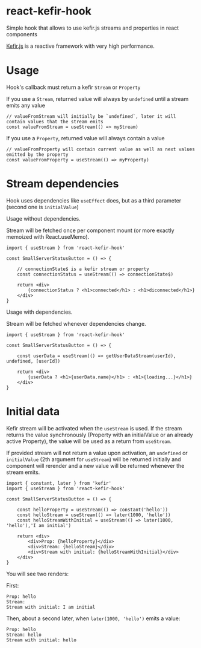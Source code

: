 # react-kefir-hook
Simple hook that allows to use kefir.js streams and properties in react components

[Kefir.js](https://kefirjs.github.io/kefir/) is a reactive framework with very high performance.
 

# Usage
Hook's callback must return a kefir `Stream` or `Property`

If you use a `Stream`, returned value will always by `undefined` until a stream emits any value 
```
// valueFromStream will initially be `undefined`, later it will contain values that the stream emits
const valueFromStream = useStream(() => myStream)
```

If you use a `Property`, returned value will always contain a value 
```
// valueFromProperty will contain current value as well as next values emitted by the property
const valueFromProperty = useStream(() => myProperty)
```


# Stream dependencies
Hook uses dependencies like `useEffect` does, but as a third parameter (second one is `initialValue`)

Usage without dependencies. 

Stream will be fetched once per component mount (or more exactly memoized with React.useMemo).
```
import { useStream } from 'react-kefir-hook'

const SmallServerStatusButton = () => {
    
    // connectionState$ is a kefir stream or property
    const connectionStatus = useStream(() => connectionState$)

    return <div>
        {connectionStatus ? <h1>connected</h1> : <h1>diconnected</h1>}
    </div>
}
```

Usage with dependencies.

Stream will be fetched whenever dependencies change.
```
import { useStream } from 'react-kefir-hook'

const SmallServerStatusButton = () => {
    
    const userData = useStream(() => getUserDataStream(userId), undefined, [userId])

    return <div>
        {userData ? <h1>{userData.name}</h1> : <h1>{loading...}</h1>}
    </div>
}
```

# Initial data

Kefir stream will be activated when the `useStream` is used.
If the stream returns the value synchronously (Property with an initialValue or an already active Property),
the value will be used as a return from `useStream`.

If provided stream will not return a value upon activation, an `undefined` or `initialValue` (2th argument for `useStream`) will be returned initially and 
component will rerender and a new value will be returned whenever the stream emits.

```
import { constant, later } from 'kefir'
import { useStream } from 'react-kefir-hook'

const SmallServerStatusButton = () => {
    
    const helloProperty = useStream(() => constant('hello'))
    const helloStream = useStream(() => later(1000, 'hello'))
    const helloStreamWithInitial = useStream(() => later(1000, 'hello'),'I am initial')

    return <div>
        <div>Prop: {helloProperty}</div>
        <div>Stream: {helloStream}</div>
        <div>Stream with initial: {helloStreamWithInitial}</div>
    </div>
}
```

You will see two renders:

First:
```
Prop: hello
Stream: 
Stream with initial: I am initial
```

Then, about a second later, when `later(1000, 'hello')` emits a value:

```
Prop: hello
Stream: hello 
Stream with initial: hello
```
